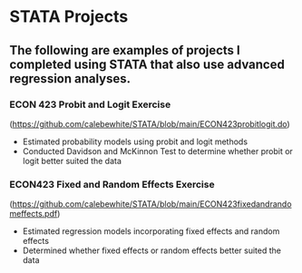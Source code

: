 # STATA Projects

## The following are examples of projects I completed using STATA that also use advanced regression analyses. 

### ECON 423 Probit and Logit Exercise
(https://github.com/calebewhite/STATA/blob/main/ECON423probitlogit.do)

- Estimated probability models using probit and logit methods
- Conducted Davidson and McKinnon Test to determine whether probit or logit better suited the data

### ECON423 Fixed and Random Effects Exercise
(https://github.com/calebewhite/STATA/blob/main/ECON423fixedandrandomeffects.pdf)

- Estimated regression models incorporating fixed effects and random effects
- Determined whether fixed effects or random effects better suited the data
